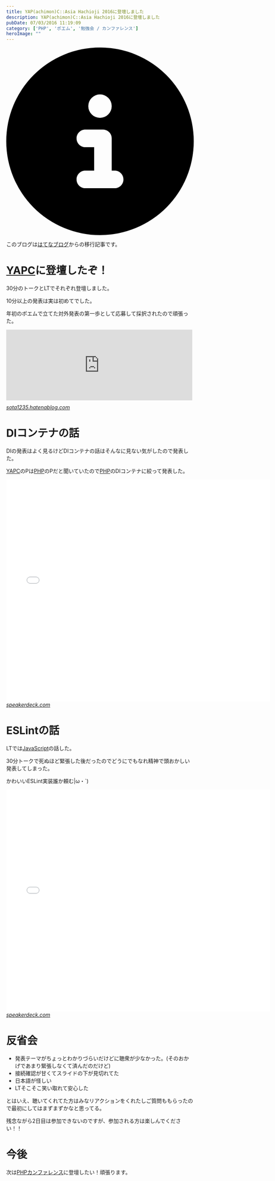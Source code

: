 ```yaml
---
title: YAP(achimon)C::Asia Hachioji 2016に登壇しました
description: YAP(achimon)C::Asia Hachioji 2016に登壇しました
pubDate: 07/03/2016 11:19:09
category: ['PHP', 'ポエム', '勉強会 / カンファレンス']
heroImage: ""
---
```


<div class="flex gap-3 items-center bg-gray-200 rounded-md px-5 py-2 mb-[40px]"> 
    <div> 
        <svg xmlns="http://www.w3.org/2000/svg" viewBox="0 0 512 512" class="inline w-6 h-6 fill-black_hover"> 
            <!--!Font Awesome Free 6.6.0 by @fontawesome - https://fontawesome.com License - https://fontawesome.com/license/free Copyright 2024 Fonticons, Inc.--> 
            <path d="M256 512A256 256 0 1 0 256 0a256 256 0 1 0 0 512zM216 336l24 0 0-64-24 0c-13.3 0-24-10.7-24-24s10.7-24 24-24l48 0c13.3 0 24 10.7 24 24l0 88 8 0c13.3 0 24 10.7 24 24s-10.7 24-24 24l-80 0c-13.3 0-24-10.7-24-24s10.7-24 24-24zm40-208a32 32 0 1 1 0 64 32 32 0 1 1 0-64z"></path> 
        </svg> 
    </div> 
    <div> 
        <p>
            このブログは<a 
                href="https://sota1235.hatenablog.com/entry/2016/07/03/111909"
                target="_blank"
                rel="noopener noreferrer"
            >はてなブログ</a>からの移行記事です。
        </p> 
    </div> 
</div>
        <h1><a class="keyword" href="http://d.hatena.ne.jp/keyword/YAPC">YAPC</a>に登壇したぞ！</h1>

<p>30分のトークとLTでそれぞれ登壇しました。</p>

<p>10分以上の発表は実は初めてでした。</p>

<p>年初のポエムで立てた対外発表の第一歩として応募して採択されたので頑張った。</p>

<p><iframe src="http://sota1235.hatenablog.com/embed/2015/12/31/200711" title="2015年振り返り - はらへり日記" class="embed-card embed-blogcard" scrolling="no" frameborder="0" style="display: block; width: 100%; height: 190px; max-width: 500px; margin: 10px 0px;"></iframe><cite class="hatena-citation"><a href="http://sota1235.hatenablog.com/entry/2015/12/31/200711">sota1235.hatenablog.com</a></cite></p>

<h1>DIコンテナの話</h1>

<p>DIの発表はよく見るけどDIコンテナの話はそんなに見ない気がしたので発表した。</p>

<p><a class="keyword" href="http://d.hatena.ne.jp/keyword/YAPC">YAPC</a>のPは<a class="keyword" href="http://d.hatena.ne.jp/keyword/PHP">PHP</a>のPだと聞いていたので<a class="keyword" href="http://d.hatena.ne.jp/keyword/PHP">PHP</a>のDIコンテナに絞って発表した。</p>

<p><iframe allowfullscreen="true" allowtransparency="true" frameborder="0" height="596" id="talk_frame_349841" mozallowfullscreen="true" src="//speakerdeck.com/player/00f895e05c8245eab5f9c768d93dd1da" style="border:0; padding:0; margin:0; background:transparent;" webkitallowfullscreen="true" width="710"></iframe><cite class="hatena-citation"><a href="https://speakerdeck.com/sota1235/di-container-museum-at-php">speakerdeck.com</a></cite></p>

<h1>ESLintの話</h1>

<p>LTでは<a class="keyword" href="http://d.hatena.ne.jp/keyword/JavaScript">JavaScript</a>の話した。</p>

<p>30分トークで死ぬほど緊張した後だったのでどうにでもなれ精神で頭おかしい発表してしまった。</p>

<p>かわいいESLint実装誰か頼む|ω・`)</p>

<p><iframe allowfullscreen="true" allowtransparency="true" frameborder="0" height="596" id="talk_frame_349895" mozallowfullscreen="true" src="//speakerdeck.com/player/a759719d09f243acb22f3c47c0390cb3" style="border:0; padding:0; margin:0; background:transparent;" webkitallowfullscreen="true" width="710"></iframe><cite class="hatena-citation"><a href="https://speakerdeck.com/sota1235/chi-raretejue-erues2015">speakerdeck.com</a></cite></p>

<h1>反省会</h1>

<ul>
<li>発表テーマがちょっとわかりづらいだけどに聴衆が少なかった。(そのおかげであまり緊張しなくて済んだのだけど)</li>
<li>接続確認が甘くてスライドの下が見切れてた</li>
<li>日本語が怪しい</li>
<li>LTそこそこ笑い取れて安心した</li>
</ul>


<p>とはいえ、聴いてくれてた方はみなリアクションをくれたしご質問ももらったので最初にしてはまずまずかなと思ってる。</p>

<p>残念ながら2日目は参加できないのですが、参加される方は楽しんでください！！</p>

<h1>今後</h1>

<p>次は<a class="keyword" href="http://d.hatena.ne.jp/keyword/PHP%A5%AB%A5%F3%A5%D5%A5%A1%A5%EC%A5%F3%A5%B9">PHPカンファレンス</a>に登壇したい！頑張ります。</p>

